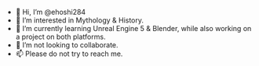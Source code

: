 - 👋 Hi, I’m @ehoshi284
- 👀 I’m interested in Mythology & History.
- 🌱 I’m currently learning Unreal Engine 5 & Blender, while also working on a project on both platforms.
- 💞️ I’m not looking to collaborate.
- 📫 Please do not try to reach me.

<!---
ehoshi284/ehoshi284 is a ✨ special ✨ repository because its `README.md` (this file) appears on your GitHub profile.
You can click the Preview link to take a look at your changes.
--->
